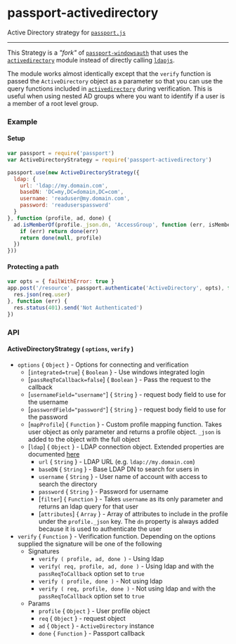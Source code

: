 # passport-activedirectory

Active Directory strategy for [`passport.js`](https://github.com/jaredhanson/passport)

---

This Strategy is a *"fork"* of [`passport-windowsauth`](https://github.com/auth0/passport-windowsauth) that uses the [`activedirectory`](https://github.com/gheeres/node-activedirectory) module instead of directly calling [`ldapjs`](https://github.com/mcavage/node-ldapjs).

The module works almost identically except that the `verify` function is passed the `ActiveDirectory` object as a parameter so that you can use the query functions included in [`activedirectory`](https://github.com/gheeres/node-activedirectory) during verification. This is useful when using nested AD groups where you want to identify if a user is a member of a root level group.

### Example

#### Setup
```js
var passport = require('passport')
var ActiveDirectoryStrategy = require('passport-activedirectory')

passport.use(new ActiveDirectoryStrategy({
  ldap: {
    url: 'ldap://my.domain.com',
    baseDN: 'DC=my,DC=domain,DC=com',
    username: 'readuser@my.domain.com',
    password: 'readuserspassword'
  }
}, function (profile, ad, done) {
  ad.isMemberOf(profile._json.dn, 'AccessGroup', function (err, isMember) {
    if (err) return done(err)
    return done(null, profile)
  })
}))
```
#### Protecting a path

```js
var opts = { failWithError: true }
app.post('/resource', passport.authenticate('ActiveDirectory', opts), function(req, res) {
  res.json(req.user)
}, function (err) {
  res.status(401).send('Not Authenticated')
})
```

### API

#### ActiveDirectoryStrategy ( `options`, `verify` )

* `options` { `Object` } - Options for connecting and verification
  * [`integrated=true`] { `Boolean` } - Use windows integrated login
  * [`passReqToCallback=false`] { `Boolean` } - Pass the request to the callback
  * [`usernameField="username"`] { `String` } - request body field to use for the username
  * [`passwordField="password"`] { `String` } - request body field to use for the password
  * [`mapProfile`] { `Function` } - Custom profile mapping function. Takes user object as only parameter and returns a profile object. `_json` is added to the object with the full object
  * [`ldap`] { `Object` } - LDAP connection object. Extended properties are documented [here](https://github.com/gheeres/node-activedirectory#optional-parameters--extended-functionality)
    * `url` { `String` } - LDAP URL (e.g. `ldap://my.domain.com`)
    * `baseDN` { `String` } - Base LDAP DN to search for users in
    * `username` { `String` } - User name of account with access to search the directory
    * `password` { `String` } - Password for username
    * [`filter`] { `Function` } - Takes `username` as its only parameter and returns an ldap query for that user
    * [`attributes`] { `Array` } - Array of attributes to include in the profile under the `profile._json` key. The `dn` property is always added because it is used to authenticate the user
* `verify` { `Function` } - Verification function. Depending on the options supplied the signature will be one of the following
  * Signatures
    * `verify ( profile, ad, done )` - Using ldap
    * `verify( req, profile, ad, done )` - Using ldap and with the `passReqToCallback` option set to `true`
    * `verify ( profile, done )` - Not using ldap
    * `verify ( req, profile, done )` - Not using ldap and with the `passReqToCallback` option set to `true`
  * Params
    * `profile` { `Object` } - User profile object
    * `req` { `Object` } - request object
    * `ad` { `Object` } - `ActiveDirectory` instance
    * `done` { `Function` } - Passport callback
